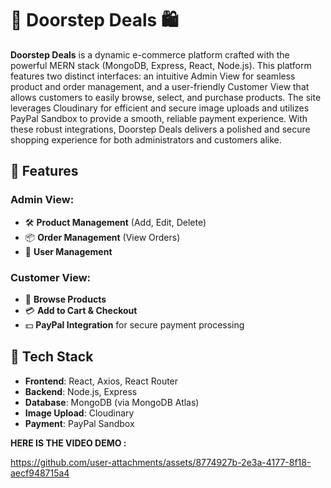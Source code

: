 # 🚪 **Doorstep Deals** 🛍️

**Doorstep Deals** is a dynamic e-commerce platform crafted with the powerful MERN stack (MongoDB, Express, React, Node.js). This platform features two distinct interfaces: an intuitive Admin View for seamless product and order management, and a user-friendly Customer View that allows customers to easily browse, select, and purchase products. The site leverages Cloudinary for efficient and secure image uploads and utilizes PayPal Sandbox to provide a smooth, reliable payment experience. With these robust integrations, Doorstep Deals delivers a polished and secure shopping experience for both administrators and customers alike.

## 🌟 Features

### Admin View:
- 🛠️ **Product Management** (Add, Edit, Delete)
- 📦 **Order Management** (View Orders)
- 👥 **User Management**

### Customer View:
- 🛒 **Browse Products**
- 💳 **Add to Cart & Checkout**
- 💵 **PayPal Integration** for secure payment processing

## 🧰 Tech Stack

- **Frontend**: React, Axios, React Router
- **Backend**: Node.js, Express
- **Database**: MongoDB (via MongoDB Atlas)
- **Image Upload**: Cloudinary
- **Payment**: PayPal Sandbox


**HERE IS THE VIDEO DEMO :**










https://github.com/user-attachments/assets/8774927b-2e3a-4177-8f18-aecf948715a4
